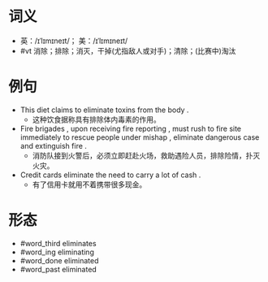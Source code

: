 # 词义
- 英：/ɪˈlɪmɪneɪt/； 美：/ɪˈlɪmɪneɪt/
- #vt 消除；排除；消灭，干掉(尤指敌人或对手)；清除；(比赛中)淘汰
# 例句
- This diet claims to eliminate toxins from the body .
	- 这种饮食据称具有排除体内毒素的作用。
- Fire brigades , upon receiving fire reporting , must rush to fire site immediately to rescue people under mishap , eliminate dangerous case and extinguish fire .
	- 消防队接到火警后，必须立即赶赴火场，救助遇险人员，排除险情，扑灭火灾。
- Credit cards eliminate the need to carry a lot of cash .
	- 有了信用卡就用不着携带很多现金。
# 形态
- #word_third eliminates
- #word_ing eliminating
- #word_done eliminated
- #word_past eliminated
